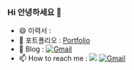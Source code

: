 ### Hi 안녕하세요 👋

<!--⚡
**jhjsky3/jhjsky3** is a ✨ _special_ ✨ repository because its `README.md` (this file) appears on your GitHub profile. -->

- 😄 이력서 : 
- 🌱 포트폴리오 : [Portfolio](https://www.notion.so/13eadb9bdf2e462e964e3bd51b1c3b73/)
- 💬 Blog : <a href="https://jhjsky3.tistory.com/" target="_blank"><img alt="Gmail" src="https://img.shields.io/badge/Tistory-FFCD00?style=flat-square&logo=Kakao&logoColor=white" /></a>
- 📫 How to reach me : <!--네이버 메일--> <a href="https://www.naver.com" target="_blank"><img src="https://img.shields.io/badge/jhjsky333@naver.com-03C75A?style=flat-square&logo=naver&logoColor=white"/></a> <!--구글 메일--><a href="https://www.google.com" target="_blank"><img alt="Gmail" src="https://img.shields.io/badge/jhjsky3@gmail.com-D14836?style=flat-square&logo=gmail&logoColor=white" /></a>


